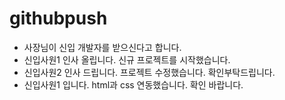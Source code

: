 # githubpush
* 사장님이 신입 개발자를 받으신다고 합니다.
* 신입사원1 인사 올립니다. 신규 프로젝트를 시작했습니다.
* 신입사원2 인사 드립니다. 프로젝트 수정했습니다. 확인부탁드립니다.
* 신입사원1 입니다. html과 css 연동했습니다. 확인 바랍니다.